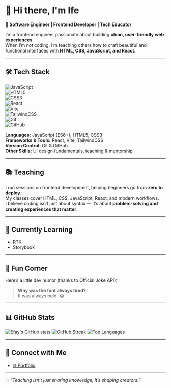 # 👋 Hi there, I'm Ife  

🚀 **Software Engineer | Frontend Developer | Tech Educator**  

I’m a frontend engineer passionate about building **clean, user-friendly web experiences**.  
When I’m not coding, I’m teaching others how to craft beautiful and functional interfaces with **HTML, CSS, JavaScript, and React**.  

---

## 🛠 Tech Stack  

![JavaScript](https://img.shields.io/badge/JavaScript-F7DF1E?style=for-the-badge&logo=javascript&logoColor=000)  
![HTML5](https://img.shields.io/badge/HTML5-E34F26?style=for-the-badge&logo=html5&logoColor=fff)  
![CSS3](https://img.shields.io/badge/CSS3-1572B6?style=for-the-badge&logo=css3&logoColor=fff)  
![React](https://img.shields.io/badge/React-61DAFB?style=for-the-badge&logo=react&logoColor=000)  
![Vite](https://img.shields.io/badge/Vite-646CFF?style=for-the-badge&logo=vite&logoColor=fff)  
![TailwindCSS](https://img.shields.io/badge/Tailwind_CSS-06B6D4?style=for-the-badge&logo=tailwindcss&logoColor=fff)  
![Git](https://img.shields.io/badge/Git-F05032?style=for-the-badge&logo=git&logoColor=fff)  
![GitHub](https://img.shields.io/badge/GitHub-181717?style=for-the-badge&logo=github&logoColor=fff)  

**Languages:** JavaScript (ES6+), HTML5, CSS3  
**Frameworks & Tools:** React, Vite, TailwindCSS  
**Version Control:** Git & GitHub  
**Other Skills:** UI design fundamentals, teaching & mentorship  

---

## 📚 Teaching  
I run sessions on frontend development, helping beginners go from **zero to deploy**.  
My classes cover HTML, CSS, JavaScript, React, and modern workflows.  
I believe coding isn’t just about syntax — it’s about **problem-solving and creating experiences that matter**.  

---

## 🌱 Currently Learning  
- RTK  
- Storybook  

---

## 🎉 Fun Corner  
Here’s a little dev humor (thanks to Official Joke API):  
<!-- JOKE-START -->
> **Why was the font always tired?**  
> It was always bold. 😂
<!-- JOKE-END -->

---

## 📊 GitHub Stats

![Efay's GitHub stats](https://github-readme-stats.vercel.app/api?username=ifechiglory&count_private=true&show_icons=true&include_all_commits=true)
![GitHub Streak](https://streak-stats.demolab.com?user=ifechiglory&count_private=true&include_all_commits=true)
![Top Languages](https://github-readme-stats.vercel.app/api/top-langs/?username=ifechiglory&layout=compact&langs_count=8&count_private=true)


---

## 🔗 Connect with Me  
- [🌐 Portfolio](https://portfolio-ifechiglory.vercel.app/)  

---

✨ *“Teaching isn’t just sharing knowledge, it’s shaping creators.”*  
